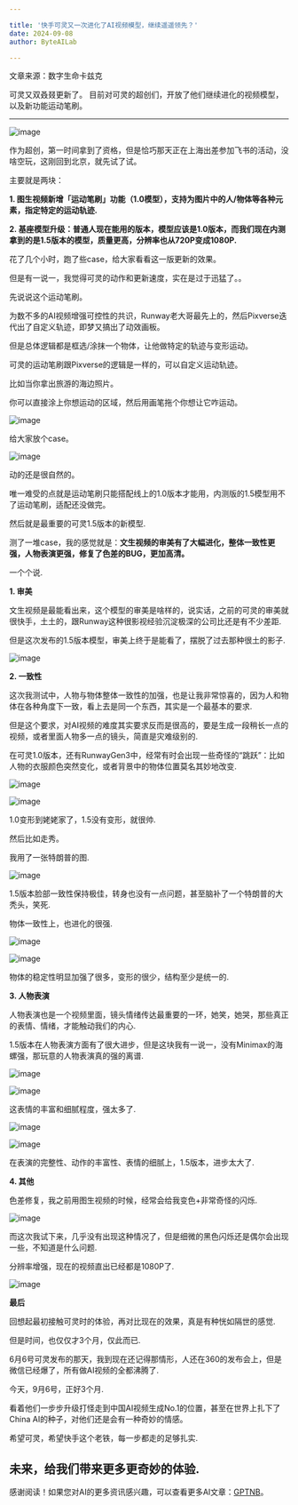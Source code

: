 ```yaml
---

title: '快手可灵又一次进化了AI视频模型，继续遥遥领先？'
date: 2024-09-08
author: ByteAILab

---
```


文章来源：数字生命卡兹克

可灵又双叒叕更新了。
目前对可灵的超创们，开放了他们继续进化的视频模型，以及新功能运动笔刷。

---


![image](http://www.jesonc.com/Fq9avuj45q7ZXbrtaR-L78buw9YP)

作为超创，第一时间拿到了资格，但是恰巧那天正在上海出差参加飞书的活动，没啥空玩，这刚回到北京，就先试了试。

主要就是两块：

**1. 图生视频新增「运动笔刷」功能（1.0模型），支持为图片中的人/物体等各种元素，指定特定的运动轨迹.**

**2. 基座模型升级：普通人现在能用的版本，模型应该是1.0版本，而我们现在内测拿到的是1.5版本的模型，质量更高，分辨率也从720P变成1080P.**

花了几个小时，跑了些case，给大家看看这一版更新的效果。

但是有一说一，我觉得可灵的动作和更新速度，实在是过于迅猛了。。

先说说这个运动笔刷。

为数不多的AI视频增强可控性的共识，Runway老大哥最先上的，然后Pixverse迭代出了自定义轨迹，即梦又搞出了动效画板。

但是总体逻辑都是框选/涂抹一个物体，让他做特定的轨迹与变形运动。

可灵的运动笔刷跟Pixverse的逻辑是一样的，可以自定义运动轨迹。

比如当你拿出旅游的海边照片。

你可以直接涂上你想运动的区域，然后用画笔拖个你想让它咋运动。

![image](http://www.jesonc.com/FnJ2FBcOTVMAiOMinwAVqm724AQ_)

给大家放个case。

![image](http://www.jesonc.com/FoqoGN0iXwnsKcEWhlcRjuGy6eE5)

动的还是很自然的。

唯一难受的点就是运动笔刷只能搭配线上的1.0版本才能用，内测版的1.5模型用不了运动笔刷，适配还没做完。

然后就是最重要的可灵1.5版本的新模型.

测了一堆case，我的感觉就是：**文生视频的审美有了大幅进化，整体一致性更强，人物表演更强，修复了色差的BUG，更加高清。**

一个个说.

**1. 审美** 

文生视频是最能看出来，这个模型的审美是啥样的，说实话，之前的可灵的审美就很快手，土土的，跟Runway这种很影视经验沉淀极深的公司比还是有不少差距.

但是这次发布的1.5版本模型，审美上终于是能看了，摆脱了过去那种很土的影子.

![image](http://www.jesonc.com/Fi5Ochm447zWHbnVoo9ipXjRUhZ6)

**2. 一致性** 

这次我测试中，人物与物体整体一致性的加强，也是让我非常惊喜的，因为人和物体在各种角度下一致，看上去是同一个东西，其实是一个最基本的要求.

但是这个要求，对AI视频的难度其实要求反而是很高的，要是生成一段稍长一点的视频，或者里面人物多一点的镜头，简直是灾难级别的.

在可灵1.0版本，还有RunwayGen3中，经常有时会出现一些奇怪的“跳跃”：比如人物的衣服颜色突然变化，或者背景中的物体位置莫名其妙地改变.

![image](http://www.jesonc.com/FjJ6Q7ew9AH65LMHpzWxRkdyXVCv)

![image](http://www.jesonc.com/FvOIc9V4vaFvIwsYB7OsskA0poh1)

1.0变形到姥姥家了，1.5没有变形，就很帅.

然后比如走秀。

我用了一张特朗普的图.

![image](http://www.jesonc.com/FvncZY-7cnelm5whzeGTPo5L6tLK)

1.5版本脸部一致性保持极佳，转身也没有一点问题，甚至脑补了一个特朗普的大秃头，笑死.

物体一致性上，也进化的很强.

![image](http://www.jesonc.com/FtSWZypyCpk4rlziNhXJRq8fWK2I)

![image](http://www.jesonc.com/FpZcbKKpYTOCyqPPXTPcje1VNx-k)

物体的稳定性明显加强了很多，变形的很少，结构至少是统一的.

**3. 人物表演** 

人物表演也是一个视频里面，镜头情绪传达最重要的一环，她笑，她哭，那些真正的表情、情绪，才能触动我们的内心.

1.5版本在人物表演方面有了很大进步，但是这块我有一说一，没有Minimax的海螺强，那玩意的人物表演真的强的离谱.

![image](http://www.jesonc.com/FnQ5vJmK871Z2p1Q602ISEAVljGT)

![image](http://www.jesonc.com/Fvfg3zkybddq9NL4sN0wUXS-MIyd)

这表情的丰富和细腻程度，强太多了.

![image](http://www.jesonc.com/lsgaLdDbtlELMzr96hpH9tVVwvsh)

![image](http://www.jesonc.com/ls6xDK7JyVNmK2WdW8S-3EYHFET6)

在表演的完整性、动作的丰富性、表情的细腻上，1.5版本，进步太大了.

**4. 其他** 

色差修复，我之前用图生视频的时候，经常会给我变色+非常奇怪的闪烁.

![image](http://www.jesonc.com/lnz2bv52noHNl-R54g6gOGsEf0bc)

而这次我试下来，几乎没有出现这种情况了，但是细微的黑色闪烁还是偶尔会出现一些，不知道是什么问题.

分辨率增强，现在的视频直出已经都是1080P了.

![image](http://www.jesonc.com/Fh99TYAA57NSzctcGoGDF-YXatCk)

**最后** 

回想起最初接触可灵时的体验，再对比现在的效果，真是有种恍如隔世的感觉.

但是时间，也仅仅才3个月，仅此而已.

6月6号可灵发布的那天，我到现在还记得那情形，人还在360的发布会上，但是微信已经爆了，所有做AI视频的全都沸腾了.

今天，9月6号，正好3个月.

看着他们一步步升级打怪走到中国AI视频生成No.1的位置，甚至在世界上扎下了China AI的种子，对他们还是会有一种奇妙的情感。

希望可灵，希望快手这个老铁，每一步都走的足够扎实.

未来，给我们带来更多更奇妙的体验.
---
感谢阅读！如果您对AI的更多资讯感兴趣，可以查看更多AI文章：[GPTNB](https://gptnb.com)。